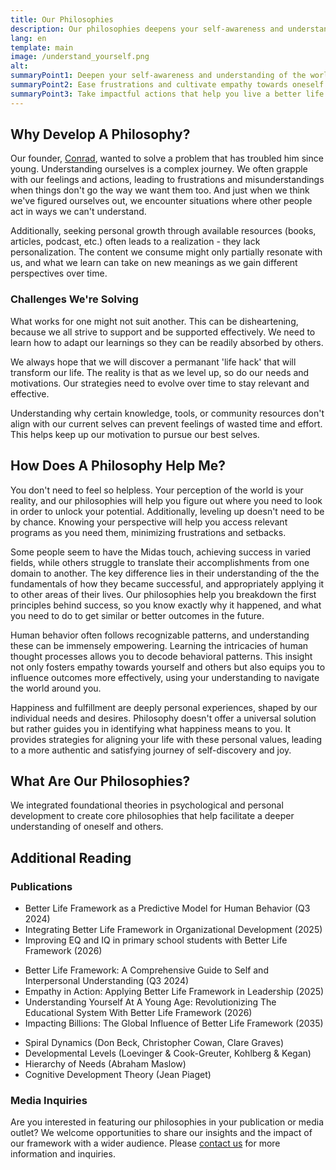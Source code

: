 ```yaml
---
title: Our Philosophies
description: Our philosophies deepens your self-awareness and understanding of the world and is designed to ease frustrations and cultivate empathy towards oneself and others - leading you to impactful actions that help you live a better life.
lang: en
template: main
image: /understand_yourself.png
alt: 
summaryPoint1: Deepen your self-awareness and understanding of the world.
summaryPoint2: Ease frustrations and cultivate empathy towards oneself and others.
summaryPoint3: Take impactful actions that help you live a better life.
---
```


## Why Develop A Philosophy?

Our founder, [Conrad](https://conradl.in), wanted to solve a problem that has troubled him since young. Understanding ourselves is a complex journey. We often grapple with our feelings and actions, leading to frustrations and misunderstandings when things don't go the way we want them too. And just when we think we've figured ourselves out, we encounter situations where other people act in ways we can't understand.

Additionally, seeking personal growth through available resources (books, articles, podcast, etc.) often leads to a realization - they lack personalization. The content we consume might only partially resonate with us, and what we learn can take on new meanings as we gain different perspectives over time.

### Challenges We're Solving

<ExpandableCard title="One Size Doesn't Fit All, And That's OK 👟" eventCategory="/understand-yourself" eventName="clicked challenge 1">

What works for one might not suit another. This can be disheartening, because we all strive to support and be supported effectively. We need to learn how to adapt our learnings so they can be readily absorbed by others.

</ExpandableCard>

<ExpandableCard title="What Worked May Not Keep Working 📉" eventCategory="/understand-yourself" eventName="clicked challenge 2">

We always hope that we will discover a permanant 'life hack' that will transform our life. The reality is that as we level up, so do our needs and motivations. Our strategies need to evolve over time to stay relevant and effective.

</ExpandableCard>

<ExpandableCard title="We Feel Like We Are Wasting Our Time 🤯" eventCategory="/understand-yourself" eventName="clicked challenge 3">

Understanding why certain knowledge, tools, or community resources don't align with our current selves can prevent feelings of wasted time and effort. This helps keep up our motivation to pursue our best selves.

</ExpandableCard>

## How Does A Philosophy Help Me?

You don't need to feel so helpless. Your perception of the world is your reality, and our philosophies will help you figure out where you need to look in order to unlock your potential. Additionally, leveling up doesn't need to be by chance. Knowing your perspective will help you access relevant programs as you need them, minimizing frustrations and setbacks.

<ExpandableCard title="Understand Why You Think The Way You Do" eventCategory="/understand-yourself" eventName="clicked solution 1" contentPreview="Understand how experiences shift your perspectives to leverage success from one area of life to another.">

Some people seem to have the Midas touch, achieving success in varied fields, while others struggle to translate their accomplishments from one domain to another. The key difference lies in their understanding of the the fundamentals of how they became successful, and appropriately applying it to other areas of their lives. Our philosophies help you breakdown the first principles behind success, so you know exactly why it happened, and what you need to do to get similar or better outcomes in the future.

</ExpandableCard>

<ExpandableCard title="Understand Human Behaviours" eventCategory="/understand-yourself" eventName="clicked solution 2" contentPreview="Gain a deeper understanding into why history repeats itself, and how we can leverage our experiences to work for us.">

Human behavior often follows recognizable patterns, and understanding these can be immensely empowering. Learning the intricacies of human thought processes allows you to decode behavioral patterns. This insight not only fosters empathy towards yourself and others but also equips you to influence outcomes more effectively, using your understanding to navigate the world around you.

</ExpandableCard>

<ExpandableCard title="Find True Happiness And Fulfillment" eventCategory="/understand-yourself" eventName="clicked solution 3" contentPreview="Learn how to maximize your happiness based on your needs and motivations, and level up whenever you are ready.">

Happiness and fulfillment are deeply personal experiences, shaped by our individual needs and desires. Philosophy doesn't offer a universal solution but rather guides you in identifying what happiness means to you. It provides strategies for aligning your life with these personal values, leading to a more authentic and satisfying journey of self-discovery and joy.

</ExpandableCard>

## What Are Our Philosophies?

We integrated foundational theories in psychological and personal development to create core philosophies that help facilitate a deeper understanding of oneself and others.

<CardGrid>
  <RichActionCard
    image="better_life_framework"
    title="The Better Life Framework"
    description="Get a deeper understanding of yourself and others through the nine unique perspectives we all navigate throughout our lives."
    to="/understand-yourself/better-life-framework"
    buttonText="Explore"
  />
  <RichActionCard
    image="the_4a_model_of_understanding"
    title="The 4A Model Of Understanding"
    description="Moving forward requires us to navigate through four distinct stages driven by our emotions before we can take action."
    to="/understand-yourself/4a-model-of-understanding"
    buttonText="Explore"
  />
  <RichActionCard
    image="evolution_of_wants"
    title="The Evolution Of Wants (& Needs)"
    description="As we level up, our path to living a fulfilled life will evolve our motivations from having, to doing, to being."
    to="/understand-yourself/evolution-of-wants"
    buttonText="Explore"
  />
</CardGrid>

<!-- ## Who Is The Framework For?

Better Life Framework is ideal for anyone wanting to live a better life and positively influence those around them. Alongside the free resources available on this site, we also offer exclusive customizable programs. These specialized offerings are designed to fast-track your growth, ensuring a valuable and transformative experience tailored for your unique needs.

### Our Beneficiaries 

<CardGrid>
  <BasicActionCard
    title="Individuals"
    description="With Better Life Framework, individuals globally can develop a profound understanding of people, enabling them to nurture fulfilling relationships and live their best lives."
  />
  <BasicActionCard
    title="Educators"
    description="By incorporating Better Life Framework into learning curriculums, we can foster emotional intelligence and effective personal development from a young age."
  />
  <BasicActionCard
    title="Leaders"
    description="We empower leaders to understand complex team dynamics and lead with empathy, creating a productive environment where team members feel understood."
  />
</CardGrid> -->

<!-- ## How Do I Use The Framework?

<CardGrid>
  <RichActionCard
    image="understand_yourself"
    title="Know Yourself"
    description="You don't need to feel so helpless. Your perception of the world is your reality, and the framework will help you figure out where you need to look in order to unlock your potential."
    to="/understand-yourself/better-life-framework"
    buttonText="Explore The Framework"
  />
  <RichActionCard
    image="unlock_your_potential"
    title="Get The Right Support"
    description="Leveling up doesn't need to be by chance. Knowing your perspective will help you access relevant programs as you need them, minimizing frustrations and setbacks."
    to="/unlock-your-potential/programs"
    buttonText="Check Out Our Programs"
  />
  <RichActionCard
    image="make_positive_impact"
    title="Help Others Effectively"
    description="Don't push your solutions on others without knowing where they are. The framework helps you understand your growth journey to share relavant insights at the right time."
    to="/make-positive-impact"
    buttonText="I'm Ready To Help"
  />
</CardGrid> -->

## Additional Reading

### Publications

<ExpandableCard title="Papers" eventCategory="/understand-yourself" eventName="clicked papers" contentPreview="We are publishing cutting-edge research and insightful papers in reputable academic journals.">

- Better Life Framework as a Predictive Model for Human Behavior (Q3 2024)
- Integrating Better Life Framework in Organizational Development (2025)
- Improving EQ and IQ in primary school students with Better Life Framework (2026)

</ExpandableCard>

<ExpandableCard title="Books" eventCategory="/understand-yourself" eventName="clicked books" contentPreview="We're authoring essential books in personal and professional development.">

- Better Life Framework: A Comprehensive Guide to Self and Interpersonal Understanding (Q3 2024)
- Empathy in Action: Applying Better Life Framework in Leadership (2025)
- Understanding Yourself At A Young Age: Revolutionizing The Educational System With Better Life Framework (2026)
- Impacting Billions: The Global Influence of Better Life Framework (2035)

</ExpandableCard>

<ExpandableCard title="References" eventCategory="/understand-yourself" eventName="clicked references" contentPreview="Our work is based on foundational theories in psychology.">

- Spiral Dynamics (Don Beck, Christopher Cowan, Clare Graves)
- Developmental Levels (Loevinger & Cook-Greuter, Kohlberg & Kegan)
- Hierarchy of Needs (Abraham Maslow)
- Cognitive Development Theory (Jean Piaget)

</ExpandableCard>

### Media Inquiries

Are you interested in featuring our philosophies in your publication or media outlet? We welcome opportunities to share our insights and the impact of our framework with a wider audience. Please [contact us](mailto:press@x3.family) for more information and inquiries.